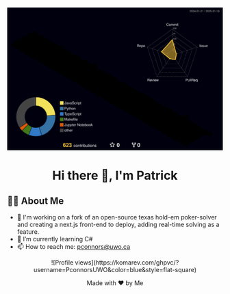 ![3D Profile](profile-3d-contrib/profile-night-rainbow.svg)
<h1 align="center">Hi there 👋, I'm Patrick</h1>

## 👨‍💻 About Me

- 🔭 I'm working on a fork of an open-source texas hold-em poker-solver and creating a next.js front-end to deploy, adding real-time solving as a feature.
- 🌱 I’m currently learning C#
- 📫 How to reach me: [pconnors@uwo.ca](mailto:pconnors@uwo.ca)
  
<p align="center">![Profile views](https://komarev.com/ghpvc/?username=PconnorsUWO&color=blue&style=flat-square)</p>

<p align="center">Made with ❤️ by Me</p>
